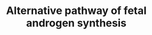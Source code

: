 ---
annotations:
- id: PW:0001306
  parent: classic metabolic pathway
  type: Pathway Ontology
  value: altered steroid biosynthetic pathway
- id: PW:0001305
  parent: classic metabolic pathway
  type: Pathway Ontology
  value: steroid hormone metabolic pathway
- id: PW:0000751
  parent: classic metabolic pathway
  type: Pathway Ontology
  value: altered isoprenoid biosynthetic pathway
- id: PW:0001303
  parent: classic metabolic pathway
  type: Pathway Ontology
  value: steroid metabolic pathway
- id: PW:0000040
  parent: classic metabolic pathway
  type: Pathway Ontology
  value: steroid hormone biosynthetic pathway
- id: PW:0001304
  parent: classic metabolic pathway
  type: Pathway Ontology
  value: cholesterol metabolic pathway
- id: PW:0000778
  parent: classic metabolic pathway
  type: Pathway Ontology
  value: testosterone biosynthetic pathway
- id: DOID:1701
  parent: genetic disease
  type: Disease Ontology
  value: steroid inherited metabolic disorder
- id: PW:0000013
  parent: disease pathway
  type: Pathway Ontology
  value: disease pathway
authors:
- ElineSanders
- DeSl
- Egonw
- IreneHemel
- MaintBot
- Fehrhart
- Eweitz
- Finterly
- Khanspers
citedin: ''
communities:
- IEM
- ONTOX
- RareDiseases
description: 'The development of sexual organs in humans is still not completely understood
  at the molecular level, controlled through the chromosomal difference between men
  and women. Steroids related to sexual development can have a temporary or permanent
  effects. Androgens are the leading compounds differentiating between (among other
  sexual organs) the internal and external genitalia of men. Next to the classical
  pathway of androgen synthesis (see [WP4523](https://www.wikipathways.org/index.php/Pathway:WP4523)),
  alternative pathways are known, which make use of either selective expression patterns
  of isoenzymes or alternate enzymes. As an alternative, a so called ''backdoor pathway'',
  which can create dihydrotestosterone (DHT), skipping testosterone. Several enzymes
  between the classical and backdoor pathway are shared, however the later one utilizes
  one unique enzyme, 3-alpha hydroxysteroid dehydrogenase 3 (gene: AKR1C2). Even though
  the relevance of this backdoor pathway for humans is not completely clear yet, mutations
  in the human AKR1C2 gene can lead to disordered sexual differentiation. This finding
  would indicate that both the classical and the alternative pathway are needed for
  normal development of male genitalia in humans. For more information on androgens,
  see [Hiort 2013 ](https://www.ncbi.nlm.nih.gov/pubmed/23800242)), and for more information
  on the disease linked to this pathway, please visit Chapter 37 of the book of Blau
  (ISBN 3642403360 (978-3642403361)).'
last-edited: 2025-10-30
ndex: 81fb17d7-8b6b-11eb-9e72-0ac135e8bacf
organisms:
- Homo sapiens
redirect_from:
- /index.php/Pathway:WP4524
- /instance/WP4524
- /instance/WP4524_r140870
revision: r140870
schema-jsonld:
- '@context': https://schema.org/
  '@id': https://wikipathways.github.io/pathways/WP4524.html
  '@type': Dataset
  creator:
    '@type': Organization
    name: WikiPathways
  description: 'The development of sexual organs in humans is still not completely
    understood at the molecular level, controlled through the chromosomal difference
    between men and women. Steroids related to sexual development can have a temporary
    or permanent effects. Androgens are the leading compounds differentiating between
    (among other sexual organs) the internal and external genitalia of men. Next to
    the classical pathway of androgen synthesis (see [WP4523](https://www.wikipathways.org/index.php/Pathway:WP4523)),
    alternative pathways are known, which make use of either selective expression
    patterns of isoenzymes or alternate enzymes. As an alternative, a so called ''backdoor
    pathway'', which can create dihydrotestosterone (DHT), skipping testosterone.
    Several enzymes between the classical and backdoor pathway are shared, however
    the later one utilizes one unique enzyme, 3-alpha hydroxysteroid dehydrogenase
    3 (gene: AKR1C2). Even though the relevance of this backdoor pathway for humans
    is not completely clear yet, mutations in the human AKR1C2 gene can lead to disordered
    sexual differentiation. This finding would indicate that both the classical and
    the alternative pathway are needed for normal development of male genitalia in
    humans. For more information on androgens, see [Hiort 2013 ](https://www.ncbi.nlm.nih.gov/pubmed/23800242)),
    and for more information on the disease linked to this pathway, please visit Chapter
    37 of the book of Blau (ISBN 3642403360 (978-3642403361)).'
  keywords:
  - 17-Hydroxypregnenolone
  - 17-beta-HSD
  - 17-beta-HSD3
  - 17-hydroxyallopregnanolone
  - 17-hydroxydihydroprogesterone
  - 17-hydroxyprogesterone
  - 3 HSD
  - 3-beta-HSD
  - 5-alpha-reductase 1
  - 5-alpha-reductase 2
  - AKR1C2
  - AKR1C2/4
  - AKR1C4
  - Androst-4-ene-3,17-dione
  - Androstanediol
  - Androstanedione
  - Androstenedione
  - Androsterone
  - Cholesterol
  - Cytb5
  - DHEA
  - Dihydrotestosterone (DHT)
  - NAD+
  - NADH
  - NADP+
  - NADPH
  - P450c17
  - P450scc
  - POR
  - Pregnenolone
  - Progesterone
  - RODH
  - STAR
  - Testosterone
  license: CC0
  name: Alternative pathway of fetal androgen synthesis
seo: CreativeWork
title: Alternative pathway of fetal androgen synthesis
wpid: WP4524
---